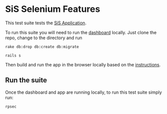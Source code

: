 # SiS Selenium Features

This test suite tests the
[SiS Application](https://github.com/cbitstech/sis_app).

To run this suite you will need to run the
[dashboard](https://github.com/cbitstech/sis_dashboard) locally. Just clone the
repo, change to the directory and run

```
rake db:drop db:create db:migrate
```

```
rails s
```

Then build and run the app in the browser locally based on the
[instructions](https://github.com/cbitstech/sis_app/blob/master/README.md).

## Run the suite

Once the dashboard and app are running locally, to run this test suite simply
run:

```
rpsec
```
